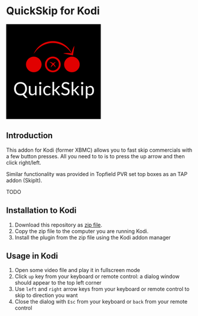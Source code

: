 # QuickSkip for Kodi 

<img src="resources/icon.png" alt="QuickSkip logo"/>

## Introduction

This addon for Kodi (former XBMC) allows you to fast skip commercials with a few button presses. All you need to to is to press the up arrow and then click right/left.

Similar functionality was provided in Topfield PVR set top boxes as an TAP addon (SkipIt).

TODO

## Installation to Kodi

1. Download this repository as [zip file](https://github.com/mvestola/plugin.video.quick.skip/archive/master.zip).
1. Copy the zip file to the computer you are running Kodi.
1. Install the plugin from the zip file using the Kodi addon manager

## Usage in Kodi

1. Open some video file and play it in fullscreen mode
1. Click `up` key from your keyboard or remote control: a dialog window should appear to the top left corner
1. Use `left` and `right` arrow keys from your keyboard or remote control to skip to direction you want
1. Close the dialog with `Esc` from your keyboard or `back` from your remote control